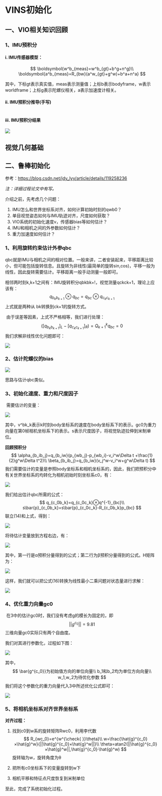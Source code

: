 # VINS初始化

## 一、VIO相关知识回顾

### 1、IMU预积分

#### **i. IMU传感器模型：**

$$
\boldsymbol{w^b_{meas}=w^b_{gt}+b^g+n^g}\\
\boldsymbol{a^b_{meas}=R_{bw}(a^w_{gt}+g^w)+b^a+n^a}
$$

其中，下标gt表示真实值，meas表示测量值；上标b表示bodyframe，w表示worldframe；上标g表示陀螺仪相关，a表示加速度计相关。

#### ii. IMU预积分推导(手写)

![]()

#### iii. IMU预积分结果

![](..\img\37.png)

## 视觉几何基础

## 二、鲁棒初始化

参考：https://blog.csdn.net/jdy_lyy/article/details/119258236

*注：详细过程论文中有写。*

介绍之前，先考虑几个问题：

1. IMU怎么和世界坐标系对齐，如何计算初始时刻的qwb0？
2. 单目视觉姿态如何与IMU轨迹对齐，尺度如何获取？
3. VIO系统的初始化速度v，传感器bias等如何估计？
4. IMU和相机之间的外参数如何估计？
5. 重力加速度如何估计？

### 1、利用旋转约束估计外参qbc

​	qbc就是IMU与相机之间的相对位置。一般来讲，二者安装起来，平移距离比较小，但可能包括旋转信息。且旋转为非线性(最简单的旋转sin,cos)，平移一般为线性，因此旋转需要估计。平移距离一般手动测量一般即可。

​	相邻两时刻k,k+1之间有：IMU旋转积分qbkbk+!，视觉测量qckck+1，理论上应该有：
$$
q_{b_kb_{k+1}}⊗q_{bc}=q_{bc}⊗q_{c_kc_{k+1}}
$$
上式就是两种从 bk转换到ck+1的旋转方式。

​	由于误差等因素，上式不严格相等，我们进行处理：
$$
([q_{b_kb_{k+1}}]_L-[q_{c_kc_{k+1}}]_R)=Q_{k+1}^kq_{bc}=0
$$
我们求解非线性优化问题即可：

![](..\img\38.png)

### 2、估计陀螺仪的bias

![](..\img\39.png)

思路与估计qbc类似。

### 3、初始化速度、重力和尺度因子

​	需要估计的变量：

![](..\img\40.png)

其中，v^bk_k表示k时刻body坐标系的速度在body坐标系下的表示。gc0为重力向量在第0帧相机坐标系下的表示。s表示尺度因子，将视觉轨迹拉伸到米制单位。

**回顾预积分**
$$
\alpha_{b_ib_j}=q_{b_iw}(p_{wb_j}-p_{wb_i}-v_i^w\Delta t
+\frac{1}{2}g^w\Delta t^2)\\
\beta_{b_ib_j}=q_{b_iw}(v_j^w-v_i^w+g^w\Delta t)
$$
我们需要估计的变量是参照body坐标系和相机坐标系的，因此，我们把预积分中有关世界坐标系的均转化为相机初始时刻坐标系c0，有：

![](..\img\41.png)

我们给出估计qbc所需的公式：
$$
q_{c_0b_k}=q_{c_0c_k}⊗q^{-1}_{bc}\\
s\bar{p}_{c_0b_k}=s\bar{p}_{c_0c_k}-R_{c_0b_k}p_{bc}
$$
联立(14)和上式，得到：

![](..\img\42.png)

将待估计变量放到方程右边，有：

![](..\img\43.png)

其中，第一行是α预积分量得到的公式；第二行为β预积分量得到的公式。H矩阵为：

![](..\img\44.png)

这样，我们就可以把公式(16)转换为线性最小二乘问题对状态量进行求解：

![](..\img\45.png)

### 4、优化重力向量gc0

​	在3中的估计gc0时，我们没有考虑g的模长为固定的，即
$$
||g^{c_0}||=9.81
$$
三维向量gc0实际只有两个自由度。

我们对其进行参数化，过程如下图：

![](..\img\46.png)

其中，
$$
\bar{g^{c_0}}为初始值方向的单位向量\\
b_1和b_2均为单位方向向量\\
w_1,w_2为待优化参数
$$
我们将这个参数化的重力向量代入3中所述优化公式即可：

![](..\img\47.png)

### 5、将相机坐标系对齐世界坐标系

**对齐过程：**

1. 找到c0到w系的旋转矩阵Rwc0，利用李代数
   $$
   R_{wc_0}=e^{w^{\check{ }}\theta}\\
   w=\frac{\hat{g}^{c_0}×\hat{g}^w}{||\hat{g}^{c_0}×\hat{g}^w||}\\
   \theta=atan2(||\hat{g}^{c_0}×\hat{g}^w||,\hat{g}^{c_0}·\hat{g}^w)
   $$
   旋转轴为w，旋转角度为θ

2. 把所有c0坐标系下的变量旋转到w下

3. 相机平移和特征点尺度恢复到米制单位

至此，完成了系统初始化过程。

















